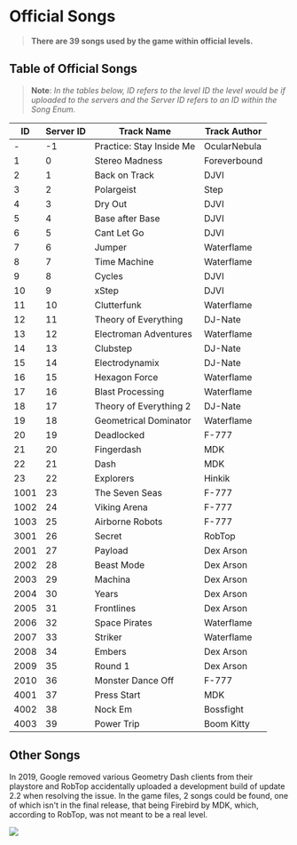 # Official Songs

> **There are 39 songs used by the game within official levels.**


## Table of Official Songs

> **Note**: *In the tables below, ID refers to the level ID the level would be if uploaded to the servers and the Server ID refers to an ID within the Song Enum.*

|  ID  | Server ID |       Track Name         | Track Author |
|------|-----------|--------------------------|--------------|
| -    | -1        | Practice: Stay Inside Me | OcularNebula |
| 1    | 0         | Stereo Madness           | Foreverbound |
| 2    | 1         | Back on Track            | DJVI         |
| 3    | 2         | Polargeist               | Step         |
| 4    | 3         | Dry Out                  | DJVI         |
| 5    | 4         | Base after Base          | DJVI         |
| 6    | 5         | Cant Let Go              | DJVI         |
| 7    | 6         | Jumper                   | Waterflame   |
| 8    | 7         | Time Machine             | Waterflame   |
| 9    | 8         | Cycles                   | DJVI         |
| 10   | 9         | xStep                    | DJVI         |
| 11   | 10        | Clutterfunk              | Waterflame   |
| 12   | 11        | Theory of Everything     | DJ-Nate      |
| 13   | 12        | Electroman Adventures    | Waterflame   |
| 14   | 13        | Clubstep                 | DJ-Nate      |
| 15   | 14        | Electrodynamix           | DJ-Nate      |
| 16   | 15        | Hexagon Force            | Waterflame   |
| 17   | 16        | Blast Processing         | Waterflame   |
| 18   | 17        | Theory of Everything 2   | DJ-Nate      |
| 19   | 18        | Geometrical Dominator    | Waterflame   |
| 20   | 19        | Deadlocked               | F-777        |
| 21   | 20        | Fingerdash               | MDK          |
| 22   | 21        | Dash                     | MDK          |
| 23   | 22        | Explorers                | Hinkik       |
| 1001 | 23        | The Seven Seas           | F-777        |
| 1002 | 24        | Viking Arena             | F-777        |
| 1003 | 25        | Airborne Robots          | F-777        |
| 3001 | 26        | Secret                   | RobTop       |
| 2001 | 27        | Payload                  | Dex Arson    |
| 2002 | 28        | Beast Mode               | Dex Arson    |
| 2003 | 29        | Machina                  | Dex Arson    |
| 2004 | 30        | Years                    | Dex Arson    |
| 2005 | 31        | Frontlines               | Dex Arson    |
| 2006 | 32        | Space Pirates            | Waterflame   |
| 2007 | 33        | Striker                  | Waterflame   |
| 2008 | 34        | Embers                   | Dex Arson    |
| 2009 | 35        | Round 1                  | Dex Arson    |
| 2010 | 36        | Monster Dance Off        | F-777        |
| 4001 | 37        | Press Start              | MDK          |
| 4002 | 38        | Nock Em                  | Bossfight    |
| 4003 | 39        | Power Trip               | Boom Kitty   |

## Other Songs

In 2019, Google removed various Geometry Dash clients from their playstore and RobTop accidentally uploaded a development build of update 2.2 when resolving the issue. In the game files, 2 songs could be found, one of which isn't in the final release, that being Firebird by MDK, which, according to RobTop, was not meant to be a real level.

<img src="https://raw.githubusercontent.com/Wyliemaster/gddocs/master/assets/screenshots/leaked_songs.png" class="padded decomp">
